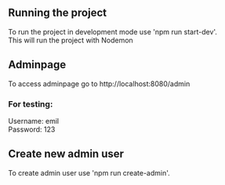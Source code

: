 ## Running the project
To run the project in development mode use 'npm run start-dev'.  
This will run the project with Nodemon

## Adminpage
To access adminpage go to http://localhost:8080/admin  
### For testing:  
Username: emil  
Password: 123  

## Create new admin user
To create admin user use 'npm run create-admin'.  